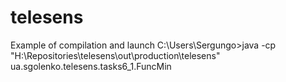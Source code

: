 # telesens

Example of compilation and launch C:\Users\Sergungo>java -cp "H:\Repositories\telesens\out\production\telesens" ua.sgolenko.telesens.tasks6_1.FuncMin
